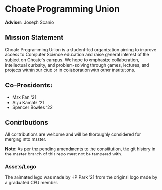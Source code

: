 # Choate Programming Union
**Adviser:** Joseph Scanio 

## Mission Statement
Choate Programming Union is a student-led organization aiming to improve access to Computer Science education and raise general interest of the subject on Choate's campus. We hope to emphasize collaboration, intellectual curiosity, and problem-solving through games, lectures, and projects within our club or in collaboration with other institutions. 

## Co-Presidents: 
- Max Fan ‘21
- Aiyu Kamate ‘21
- Spencer Bowles ‘22

## Contributions
All contributions are welcome and will be thoroughly considered for merging into master.

**Note:** As per the pending amendments to the constitution, the git history in the master branch of this repo must not be tampered with.

### Assets/Logo
The animated logo was made by HP Park '21 from the original logo made by a graduated CPU member.
